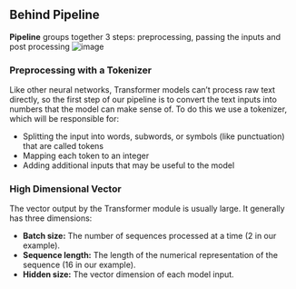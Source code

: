 ## Behind Pipeline
**Pipeline** groups together 3 steps: preprocessing, passing the inputs and post processing
![image](https://user-images.githubusercontent.com/62704162/179155373-f6612bbf-7af4-4dc7-b191-845f1193899b.png)

### Preprocessing with a Tokenizer
Like other neural networks, Transformer models can’t process raw text directly, so the first step of our pipeline is to convert the text inputs into numbers that the model can make sense of. To do this we use a tokenizer, which will be responsible for:

- Splitting the input into words, subwords, or symbols (like punctuation) that are called tokens
- Mapping each token to an integer
- Adding additional inputs that may be useful to the model

### High Dimensional Vector
The vector output by the Transformer module is usually large. It generally has three dimensions:

- **Batch size:** The number of sequences processed at a time (2 in our example).
- **Sequence length:** The length of the numerical representation of the sequence (16 in our example).
- **Hidden size:** The vector dimension of each model input.



